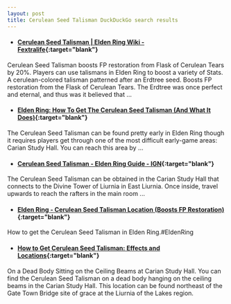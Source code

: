 ```yaml
---
layout: post
title: Cerulean Seed Talisman DuckDuckGo search results
---
```

* #### [Cerulean Seed Talisman | Elden Ring Wiki - Fextralife](https://eldenring.wiki.fextralife.com/Cerulean+Seed+Talisman){:target="blank"}
Cerulean Seed Talisman boosts FP restoration from Flask of Cerulean Tears by 20%. Players can use talismans in Elden Ring to boost a variety of Stats. A cerulean-colored talisman patterned after an Erdtree seed. Boosts FP restoration from the Flask of Cerulean Tears. The Erdtree was once perfect and eternal, and thus was it believed that ...
* #### [Elden Ring: How To Get The Cerulean Seed Talisman (And What It Does)](https://gamerant.com/elden-ring-cerulean-seed-fp-flask-talisman-guide/){:target="blank"}
The Cerulean Seed Talisman can be found pretty early in Elden Ring though it requires players get through one of the most difficult early-game areas: Carian Study Hall. You can reach this area by ...
* #### [Cerulean Seed Talisman - Elden Ring Guide - IGN](https://www.ign.com/wikis/elden-ring/Cerulean_Seed_Talisman){:target="blank"}
The Cerulean Seed Talisman can be obtained in the Carian Study Hall that connects to the Divine Tower of Liurnia in East Liurnia. Once inside, travel upwards to reach the rafters in the main room ...
* #### [Elden Ring - Cerulean Seed Talisman Location (Boosts FP Restoration)](https://www.youtube.com/watch?v=4q7iA5SByPI){:target="blank"}
How to get the Cerulean Seed Talisman in Elden Ring.#EldenRing
* #### [How to Get Cerulean Seed Talisman: Effects and Locations](https://game8.co/games/Elden-Ring/archives/370570){:target="blank"}
On a Dead Body Sitting on the Ceiling Beams at Carian Study Hall. You can find the Cerulean Seed Talisman on a dead body hanging on the ceiling beams in the Carian Study Hall. This location can be found northeast of the Gate Town Bridge site of grace at the Liurnia of the Lakes region.
